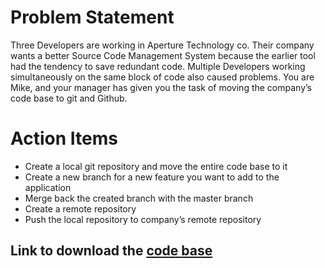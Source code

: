 # Problem Statement

Three Developers are working in Aperture Technology co. Their company wants a better Source Code Management System because the earlier tool had the tendency to save redundant code. Multiple Developers working simultaneously on the same block of code also caused problems. You are Mike, and your manager has given you the task of moving the company’s code base to git and Github.

# Action Items
 -  Create a local git repository and move the entire code base to it 
 - Create a new branch for a new feature you want to add to the application
 - Merge back the created branch with the master branch
 - Create a remote repository
 - Push the local repository to company’s remote repository

## Link to download the [code base](https://backup-edureka.s3.ap-south-1.amazonaws.com/sample-project.zip)
